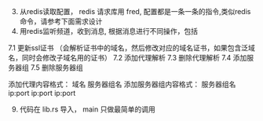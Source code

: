 
3. 从redis读取配置， redis 请求库用 fred, 配置都是一条一条的指令,类似redis命令，请参考下面需求设计
7. 用redis监听频道，收到消息, 根据消息进行不同操作，包括

7.1 更新ssl证书 （会解析证书中的域名，然后修改对应的域名证书，如果包含泛域名，同时会修改子域名用的证书）
7.2 添加代理解析
7.3 删除代理解析
7.4 添加服务器组
7.5 删除服务器组

添加代理内容格式： 域名 服务器组名
添加服务器组内容格式： 服务器组名 ip:port ip:port ip:port


9. 代码在 lib.rs 导入， main 只做最简单的调用
